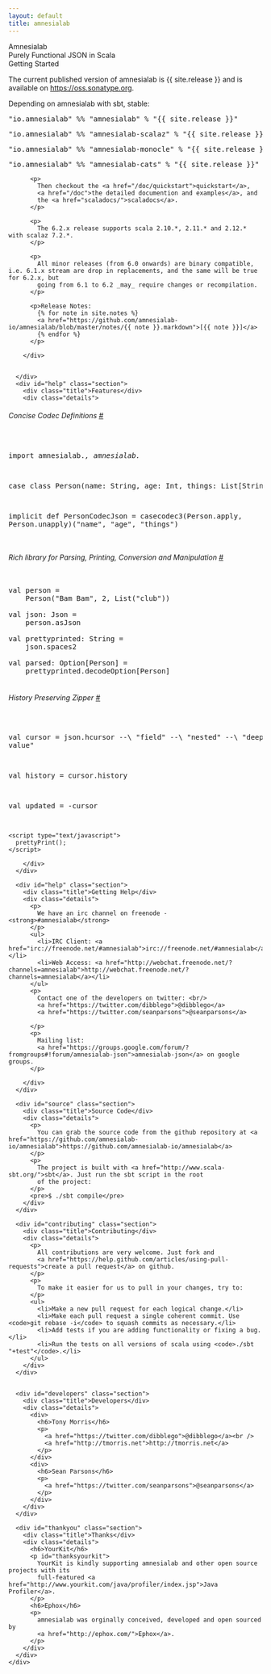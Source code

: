 ```yaml
---
layout: default
title: amnesialab
---
```


<div id="banner">
  <div class="guts">
    <div id="project">Amnesialab</div>
    <div id="byline">Purely Functional JSON in Scala</div>
  </div>
</div>
<div id="main">
  <div class="guts">
    <div id="detail">
      <div id="started" class="section">
        <div class="title">Getting Started</div>
        <div class="details">
          <p>
            The current published version of amnesialab is {{ site.release }} and is
            available on <a href="https://oss.sonatype.org">https://oss.sonatype.org</a>.
          </p>
          <p>Depending on amnesialab with sbt, stable:</p>
          <pre>"io.amnesialab" %% "amnesialab" % "{{ site.release }}"     </pre>
          <pre>"io.amnesialab" %% "amnesialab-scalaz" % "{{ site.release }}"  </pre>
          <pre>"io.amnesialab" %% "amnesialab-monocle" % "{{ site.release }}"  </pre>
          <pre>"io.amnesialab" %% "amnesialab-cats" % "{{ site.release }}"  </pre>

          <p>
            Then checkout the <a href="/doc/quickstart">quickstart</a>,
            <a href="/doc">the detailed documention and examples</a>, and
            the <a href="scaladocs/">scaladocs</a>.
          </p>

          <p>
            The 6.2.x release supports scala 2.10.*, 2.11.* and 2.12.* with scalaz 7.2.*.
          </p>
 
          <p>
            All minor releases (from 6.0 onwards) are binary compatible, i.e. 6.1.x stream are drop in replacements, and the same will be true for 6.2.x, but
            going from 6.1 to 6.2 _may_ require changes or recompilation.
          </p>

          <p>Release Notes:
            {% for note in site.notes %}
            <a href="https://github.com/amnesialab-io/amnesialab/blob/master/notes/{{ note }}.markdown">[{{ note }}]</a>
            {% endfor %}
          </p>

        </div>


      </div>
      <div id="help" class="section">
        <div class="title">Features</div>
        <div class="details">
<h6>Concise Codec Definitions <a href="/doc/codec">#</a></h6>
<pre class="prettyprint lang-scala linenums shift">

import amnesialab._, amnesialab._

case class Person(name: String, age: Int, things: List[String])

implicit def PersonCodecJson =
  casecodec3(Person.apply, Person.unapply)("name", "age", "things")

</pre>

<h6>Rich library for Parsing, Printing, Conversion and Manipulation <a href="/doc/parsing">#</a></h6>

<pre class="prettyprint lang-scala linenums:9 shift">

val person =
    Person("Bam Bam", 2, List("club"))

val json: Json =
    person.asJson

val prettyprinted: String =
    json.spaces2

val parsed: Option[Person] =
    prettyprinted.decodeOption[Person]

</pre>

<h6>History Preserving Zipper <a href="/doc/zipper">#</a></h6>
<pre class="prettyprint lang-scala linenums:22 shift">

val cursor =
    json.hcursor --\ "field" --\ "nested" --\ "deep" := "new value"

val history =
    cursor.history

val updated =
    -cursor

</pre>

    <script type="text/javascript">
      prettyPrint();
    </script>

        </div>
      </div>

      <div id="help" class="section">
        <div class="title">Getting Help</div>
        <div class="details">
          <p>
            We have an irc channel on freenode - <strong>#amnesialab</strong>
          </p>
          <ul>
            <li>IRC Client: <a href="irc://freenode.net/#amnesialab">irc://freenode.net/#amnesialab</a></li>
            <li>Web Access: <a href="http://webchat.freenode.net/?channels=amnesialab">http://webchat.freenode.net/?channels=amnesialab</a></li>
          </ul>
          <p>
            Contact one of the developers on twitter: <br/>
            <a href="https://twitter.com/dibblego">@dibblego</a>
            <a href="https://twitter.com/seanparsons">@seanparsons</a>

          </p>
          <p>
            Mailing list:
            <a href="https://groups.google.com/forum/?fromgroups#!forum/amnesialab-json">amnesialab-json</a> on google groups.
          </p>

        </div>
      </div>

      <div id="source" class="section">
        <div class="title">Source Code</div>
        <div class="details">
          <p>
            You can grab the source code from the github repository at <a href="https://github.com/amnesialab-io/amnesialab">https://github.com/amnesialab-io/amnesialab</a>
          </p>
          <p>
            The project is built with <a href="http://www.scala-sbt.org/">sbt</a>. Just run the sbt script in the root
            of the project:
          </p>
          <pre>$ ./sbt compile</pre>
        </div>
      </div>

      <div id="contributing" class="section">
        <div class="title">Contributing</div>
        <div class="details">
          <p>
            All contributions are very welcome. Just fork and
            <a href="https://help.github.com/articles/using-pull-requests">create a pull request</a> on github.
          </p>
          <p>
            To make it easier for us to pull in your changes, try to:
          </p>
          <ul>
            <li>Make a new pull request for each logical change.</li>
            <li>Make each pull request a single coherent commit. Use <code>git rebase -i</code> to squash commits as necessary.</li>
            <li>Add tests if you are adding functionality or fixing a bug.</li>
            <li>Run the tests on all versions of scala using <code>./sbt "+test"</code>.</li>
          </ul>
        </div>
      </div>


      <div id="developers" class="section">
        <div class="title">Developers</div>
        <div class="details">
          <div>
            <h6>Tony Morris</h6>
            <p>
              <a href="https://twitter.com/dibblego">@dibblego</a><br />
              <a href="http://tmorris.net">http://tmorris.net</a>
            </p>
          </div>
          <div>
            <h6>Sean Parsons</h6>
            <p>
              <a href="https://twitter.com/seanparsons">@seanparsons</a>
            </p>
          </div>
        </div>
      </div>

      <div id="thankyou" class="section">
        <div class="title">Thanks</div>
        <div class="details">
          <h6>YourKit</h6>
          <p id="thanksyourkit">
            YourKit is kindly supporting amnesialab and other open source projects with its
            full-featured <a href="http://www.yourkit.com/java/profiler/index.jsp">Java Profiler</a>.
          </p>
          <h6>Ephox</h6>
          <p>
            amnesialab was orginally conceived, developed and open sourced by
            <a href="http://ephox.com/">Ephox</a>.
          </p>
        </div>
      </div>
    </div>
  </div>

</div>
